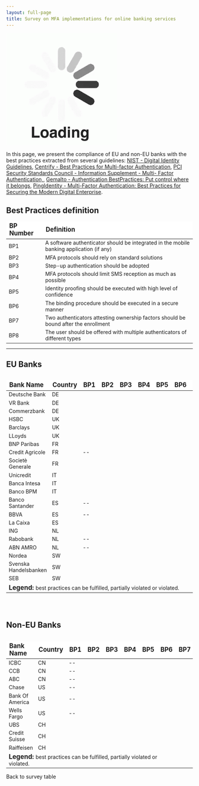 ```yaml
---
layout: full-page
title: Survey on MFA implementations for online banking services
---
```

<div class="loading-blur"><img src="/assets/img/loading.gif" /></div>

In this page, we present the compliance of EU and non-EU banks with the best practices
extracted from several guidelines: <a target="_blank" href="https://pages.nist.gov/800-63-3/">NIST - Digital Identity Guidelines</a>, 
<a target="_blank" href="https://blog.centrify.com/mfa-best-practices/">Centrify - Best Practices for Multi-factor Authentication</a>, 
<a target="_blank" href="https://www.pcisecuritystandards.org/pdfs/Multi-Factor-Authentication-Guidance-v1.pdf">PCI Security Standards Council - Information Supplement - Multi-
Factor Authentication,</a>,
<a target="_blank" href="http://www2.gemalto.com/email/2011/authsomethingstronger/whitepaper/Authentication_Best_Practices_WP(EN)_A4_web.pdf">Gemalto - Authentication BestPractices: Put control where it belongs</a>,
<a target="_blank" href="https://www.pingidentity.com/content/dam/ping-6-2-assets/Assets/white-papers/en/mfa-best-practices-securing-modern-digital-enterprise-3001.pdf?id=b6322a80-f285-11e3-ac10-0800200c9a66">PingIdentity - Multi-Factor Authentication: Best Practices for Securing
the Modern Digital Enterprise</a>.




<h2>Best Practices definition</h2>

<table>
<thead style="font-weight: bold; font-size: 12.5pt; background-color: white;">
<td class="bp-header">BP Number</td>
<td>Definition</td>
</thead>
<tr id="BP1">
<td><bold>BP1</bold></td><td class="def"> A software authenticator should be integrated in the mobile banking application (if any) </td>
</tr>
<tr id="BP2">
<td><bold>BP2</bold></td><td class="def"> MFA protocols should rely on standard solutions</td>
</tr>
<tr id="BP3">
<td><bold>BP3</bold></td><td class="def"> Step-up authentication should be adopted </td>
</tr>
<tr id="BP4">
<td><bold>BP4</bold></td><td class="def"> MFA protocols should limit SMS reception as much as possible </td>
</tr>
<tr id="BP5">
<td><bold>BP5</bold></td><td class="def"> Identity proofing should be executed with high level of confidence </td>
</tr>
<tr id="BP6">
<td><bold>BP6</bold></td><td class="def"> The binding procedure should be executed in a secure manner </td>
</tr>
<tr id="BP7">
<td><bold>BP7</bold></td><td class="def"> Two authenticators attesting ownership factors should be bound after the enrollment</td>
</tr>
<tr id="BP8">
<td><bold>BP8</bold></td><td class="def"> The user should be offered with multiple authenticators of different types </td>
</tr>
</table>

<hr/>

<h2>EU Banks</h2>

<div id="eu-banks-table-wrapper" style="overflow-x: auto;">
<table id="eu-banks-table">
<thead style="font-weight: bold; font-size: 12.5pt;background-color: white;">
<td>Bank Name</td>
<td>Country</td>
<td class="bp-header">BP1</td>
<td class="bp-header">BP2</td>
<td class="bp-header">BP3</td>
<td class="bp-header">BP4</td>
<td class="bp-header">BP5</td>
<td class="bp-header">BP6</td>
<td class="bp-header">BP7</td>
<td class="bp-header">BP8</td>
</thead>
<tr id="deutsche-bank">
<td>Deutsche Bank 	</td>
<td> DE	</td>
<td><i class="far fa-star"></i> </td><td> <i class="fa fa-star-half-alt"></i> 	</td><td> <i class="fa fa-star"></i> 	</td><td> <i class="fa fa-star-half-alt"></i> 	</td><td> <i class="fa fa-star"></i> 	</td><td> <i class="fa fa-star-half-alt"></i> 	</td><td> <i class="fa fa-star-half-alt"></i> 	</td><td> <i class="fa fa-star"></i></td>
</tr>
<tr id="vr-bank">
<td>VR Bank 	</td>
<td> DE	</td>
<td><i class="far fa-star"></i> </td><td> <i class="fa fa-star-half-alt"></i> 	</td><td> <i class="fa fa-star"></i> 	</td><td> <i class="fa fa-star-half-alt"></i> 	</td><td> <i class="fa fa-star"></i> 	</td><td> <i class="fa fa-star-half-alt"></i> 	</td><td> <i class="fa fa-star-half-alt"></i> 	</td><td> <i class="fa fa-star"></i></td>
</tr>
<tr id="commerzbank">
<td>Commerzbank 	</td>
<td> DE	</td>
<td><i class="far fa-star"></i> </td><td> <i class="fa fa-star-half-alt"></i> 	</td><td> <i class="fa fa-star"></i> 	</td><td> <i class="fa fa-star-half-alt"></i> 	</td><td> <i class="fa fa-star-half-alt"></i> 	</td><td> <i class="far fa-star"></i> 	</td><td> <i class="fa fa-star-half-alt"></i> 	</td><td> <i class="fa fa-star"></i></td>
</tr>
<tr id="hsbc">
<td>HSBC	</td>
<td> UK	</td>
<td><i class="fa fa-star"></i> </td><td> <i class="fa fa-star-half-alt"></i> </td><td> <i class="fa fa-star"></i> 	</td><td> <i class="fa fa-star"></i> 	</td><td> <i class="fa fa-star"></i> 	</td><td> <i class="fa fa-star"></i> 	</td><td> <i class="fa fa-star-half-alt"></i>	</td><td> <i class="fa fa-star"></i></td>
</tr>
<tr id="barclays">
<td>Barclays</td>
<td> UK	</td>
<td><i class="fa fa-star"></i> </td><td> <i class="fa fa-star-half-alt"></i> 	</td><td> <i class="fa fa-star"></i> 	</td><td> <i class="fa fa-star"></i> 	</td><td> <i class="fa fa-star"></i> 	</td><td> <i class="fa fa-star-half-alt"></i> 	</td><td> <i class="far fa-star"></i> 	</td><td> <i class="fa fa-star"></i></td>
</tr>
<tr id="lloyds-bank">
<td>LLoyds	</td>
<td> UK	</td>
<td><i class="fa fa-star"></i> </td><td> <i class="fa fa-star"></i> </td><td> <i class="fa fa-star"></i> 	</td><td> <i class="fa fa-star-half-alt"></i> 	</td><td> <i class="fa fa-star"></i> 	</td><td> <i class="fa fa-star-half-alt"></i> 	</td><td> <i class="far fa-star"></i> 	</td><td> <i class="fa fa-star"></i></td>
</tr>
<tr id="bnp-paribas">
<td>BNP Paribas	</td>
<td> FR	</td>
<td><i class="fa fa-star"></i> </td><td> <i class="fa fa-star-half-alt"></i> 	</td><td> <i class="fa fa-star"></i> 	</td><td> <i class="fa fa-star-half-alt"></i> 	</td><td> <i class="fa fa-star-half-alt"></i> 	</td><td> <i class="far fa-star"></i> 	</td><td> <i class="far fa-star"></i> 	</td><td> <i class="fa fa-star"></i></td>
</tr>
<tr id="credit-agricole">
<td>Credit Agricole	</td>
<td> FR	</td>
<td>-- 		</td><td> <i class="fa fa-star-half-alt"></i>	</td><td> <i class="fa fa-star"></i> 	</td><td> <i class="far fa-star"></i> 	</td><td> <i class="fa fa-star-half-alt"></i> 	</td><td> <i class="far fa-star"></i> 	</td><td> <i class="far fa-star"></i> 	</td><td> <i class="far fa-star"></i></td>
</tr>
<tr id="societe-generale">
<td>Societè Generale</td>
<td> FR	</td>
<td><i class="fa fa-star"></i> </td><td> <i class="fa fa-star-half-alt"></i> 	</td><td> <i class="fa fa-star"></i> 	</td><td> <i class="fa fa-star-half-alt"></i> 	</td><td> <i class="fa fa-star-half-alt"></i> 	</td><td> <i class="far fa-star"></i> 	</td><td> <i class="far fa-star"></i> 	</td><td> <i class="fa fa-star"></i></td>
</tr>
<tr id="unicredit">
<td>Unicredit</td>
<td> IT	</td>
<td><i class="fa fa-star"></i> </td><td> <i class="fa fa-star-half-alt"></i> 	</td><td> <i class="fa fa-star"></i> 	</td><td> <i class="fa fa-star"></i> 	</td><td> <i class="fa fa-star"></i> 	</td><td> <i class="fa fa-star-half-alt"></i> 	</td><td> <i class="fa fa-star"></i> 	</td><td> <i class="fa fa-star"></i></td>
</tr>
<tr id="banca-intesa">
<td>Banca Intesa</td>
<td> IT	</td>
<td><i class="fa fa-star"></i> </td><td> <i class="fa fa-star-half-alt"></i> </td><td> <i class="fa fa-star"></i> 	</td><td> <i class="fa fa-star"></i> 	</td><td> <i class="fa fa-star"></i> 	</td><td> <i class="fa fa-star"></i> 	</td><td> <i class="fa fa-star-half-alt"></i> 	</td><td> <i class="fa fa-star"></i></td>
</tr>
<tr id="banco-bpm">
<td>Banco BPM	</td>
<td> IT	</td>
<td><i class="fa fa-star"></i> </td><td> <i class="fa fa-star-half-alt"></i> 	</td><td> <i class="fa fa-star"></i> 	</td><td> <i class="fa fa-star"></i> 	</td><td> <i class="fa fa-star"></i> 	</td><td> <i class="fa fa-star"></i> 	</td><td> <i class="fa fa-star-half-alt"></i>	</td><td> <i class="fa fa-star"></i></td>
</tr>
<tr id="banco-santander">
<td> Banco Santander	</td>
<td> ES	</td>
<td>-- 		</td><td> <i class="fa fa-star-half-alt"></i> 	</td><td> <i class="fa fa-star"></i> 	</td><td> <i class="far fa-star"></i> 	</td><td> <i class="fa fa-star-half-alt"></i> 	</td><td> <i class="far fa-star"></i> 	</td><td> <i class="far fa-star"></i> 	</td><td> <i class="far fa-star"></i></td>
</tr>
<tr id="bbva">
<td>BBVA	</td>
<td> ES	</td>
<td> -- 		</td><td> <i class="fa fa-star-half-alt"></i>	</td><td> <i class="fa fa-star"></i> 	</td><td> <i class="far fa-star"></i> 	</td><td> <i class="fa fa-star-half-alt"></i> 	</td><td> <i class="far fa-star"></i> 	</td><td> <i class="far fa-star"></i> 	</td><td> <i class="far fa-star"></i></td>
</tr>
<tr id="la-caixa">
<td>La Caixa</td>
<td> ES	</td>
<td><i class="far fa-star"></i> </td><td> <i class="fa fa-star-half-alt"></i> 	</td><td> <i class="fa fa-star"></i> 	</td><td> <i class="fa fa-star"></i> 	</td><td> <i class="fa fa-star-half-alt"></i> 	</td><td> <i class="fa fa-star"></i> 	</td><td> <i class="fa fa-star-half-alt"></i> 	</td><td> <i class="fa fa-star"></i></td>
</tr>
<tr id="ing">
<td>ING</td>
<td> NL	</td>
<td><i class="fa fa-star"></i> </td><td> <i class="fa fa-star-half-alt"></i>	</td><td> <i class="fa fa-star"></i>	</td><td> <i class="fa fa-star-half-alt"></i> 	</td><td> <i class="fa fa-star-half-alt"></i>	</td><td> <i class="far fa-star"></i> 	</td><td> <i class="fa fa-star-half-alt"></i>	</td><td> <i class="fa fa-star"></i></td>
</tr>
<tr id="rabobank">
<td>Rabobank	</td>
<td> NL	</td>
<td> -- 		</td><td> <i class="fa fa-star-half-alt"></i>	</td><td> <i class="fa fa-star"></i>	</td><td> <i class="fa fa-star"></i>	</td><td> <i class="fa fa-star-half-alt"></i>	</td><td> <i class="fa fa-star"></i>	</td><td> <i class="fa fa-star-half-alt"></i> 	</td><td> <i class="far fa-star"></i></td>    
</tr>
<tr id="abn-amro">
<td>ABN AMRO</td>
<td> NL	</td>
<td> -- 		</td><td> <i class="fa fa-star-half-alt"></i>	</td><td> <i class="fa fa-star"></i>	</td><td> <i class="fa fa-star"></i>	</td><td> <i class="fa fa-star-half-alt"></i>	</td><td> <i class="far fa-star"></i>	</td><td> <i class="fa fa-star-half-alt"></i> 	</td><td> <i class="far fa-star"></i>   </td>
</tr>
<tr id="nordea">
<td>Nordea	</td>
<td> SW	</td>
<td><i class="far fa-star"></i>	</td><td> <i class="fa fa-star-half-alt"></i>	</td><td> <i class="fa fa-star"></i>	</td><td> <i class="fa fa-star"></i>	</td><td> <i class="fa fa-star-half-alt"></i>	</td><td> <i class="fa fa-star-half-alt"></i>	</td><td> <i class="fa fa-star"></i> 	</td><td> <i class="fa fa-star"></i>  </td>  
</tr>
<tr id="svenska-handelsbanken">
<td>Svenska Handelsbanken </td>
<td> SW	</td>
<td><i class="far fa-star"></i>	</td><td> <i class="fa fa-star-half-alt"></i>	</td><td> <i class="far fa-star"></i>	</td><td> <i class="fa fa-star"></i>	</td><td> <i class="fa fa-star"></i>	</td><td> <i class="fa fa-star-half-alt"></i>	</td><td> <i class="fa fa-star"></i> 	</td><td> <i class="fa fa-star"></i>  </td>  
</tr>
<tr id="seb">
<td>SEB</td>
<td> SW	</td>
<td><i class="far fa-star"></i>	</td><td> <i class="fa fa-star-half-alt"></i>	</td><td> <i class="far fa-star"></i>	</td><td> <i class="fa fa-star"></i>	</td><td> <i class="fa fa-star-half-alt"></i>	</td><td> <i class="fa fa-star-half-alt"></i>	</td><td> <i class="fa fa-star"></i> 	</td><td> <i class="fa fa-star"></i>    </td>
</tr>
<tr><td colspan="8"><span style="font-size: 13pt; font-weight: bold;">Legend: </span> best practices can be <i class="fa fa-star"></i> fulfilled, <i class="fa fa-star-half-alt"></i> partially violated or <i class="fa fa-star"></i> violated.</td></tr>
</table>
</div>

<h2 style="margin-top: 60px;">Non-EU Banks</h2>
<div id="non-eu-banks-table-wrapper" style="overflow-x: auto;">
<table id="non-eu-banks-table">
<thead style="font-weight: bold; font-size: 12.5pt; background-color: white;">
<td>Bank Name</td>
<td>Country</td>
<td class="bp-header">BP1</td>
<td class="bp-header">BP2</td>
<td class="bp-header">BP3</td>
<td class="bp-header">BP4</td>
<td class="bp-header">BP5</td>
<td class="bp-header">BP6</td>
<td class="bp-header">BP7</td>
<td class="bp-header">BP8</td>
</thead>
<tr id="icbc">
<td>ICBC</td>
<td> CN	</td>
<td> -- </td><td> <i class="far fa-star"></i>	</td><td> <i class="fa fa-star"></i> 	</td><td> <i class="fa fa-star-half-alt"></i> 	</td><td> <i class="fa fa-star"></i> 	</td><td> <i class="fa fa-star"></i> 	</td><td> <i class="fa fa-star-half-alt"></i> 	</td><td> <i class="fa fa-star"></i>  </td>
</tr>
<tr id="ccb">
<td>CCB</td>
<td> CN	</td>
<td> -- </td><td> <i class="far fa-star"></i> 	</td><td> <i class="fa fa-star"></i> 	</td><td> <i class="fa fa-star-half-alt"></i> 	</td><td> <i class="fa fa-star"></i> 	</td><td> <i class="fa fa-star"></i> 	</td><td> <i class="fa fa-star-half-alt"></i> 	</td><td> <i class="fa fa-star"></i>  </td>
</tr>
<tr id="abc">
<td>ABC</td>
<td> CN	</td>
<td> -- </td><td> <i class="far fa-star"></i> </td><td> <i class="fa fa-star"></i> 	</td><td> <i class="fa fa-star"></i> 	</td><td> <i class="fa fa-star"></i> 	</td><td> <i class="fa fa-star"></i> 	</td><td> <i class="fa fa-star-half-alt"></i> 	</td><td> <i class="fa fa-star"></i>  </td>
</tr>
<tr id="chase">
<td>Chase	</td>
<td> US	</td>
<td> -- </td><td>  <i class="fa fa-star"></i> </td><td> <i class="fa fa-star"></i> 	</td><td> <i class="far fa-star"></i> 	</td><td> <i class="fa fa-star-half-alt"></i> 	</td><td> <i class="far fa-star"></i> 	</td><td> <i class="far fa-star"></i>	</td><td> <i class="far fa-star"></i>  </td>
</tr>
<tr id="bank-of-america">
<td>Bank Of America	</td>
<td> US	</td>
<td> -- </td><td> <i class="fa fa-star-half-alt"></i> </td><td> <i class="fa fa-star"></i> 	</td><td> <i class="far fa-star"></i> 	</td><td> <i class="fa fa-star-half-alt"></i> 	</td><td> <i class="far fa-star"></i> 	</td><td> <i class="far fa-star"></i>	</td><td> <i class="far fa-star"></i></td>
</tr>
<tr id="wells-fargo">
<td>Wells Fargo	</td>
<td> US	</td>
<td> -- </td><td> <i class="fa fa-star"></i> </td><td> <i class="fa fa-star"></i> 	</td><td> <i class="far fa-star"></i> 	</td><td> <i class="fa fa-star-half-alt"></i> 	</td><td> <i class="far fa-star"></i>	</td><td> <i class="far fa-star"></i>	</td><td> <i class="far fa-star"></i>  </td>
</tr>
<tr id="ubs">
<td>UBS	</td>
<td> CH	</td>
<td> <i class="far fa-star"></i> </td><td> <i class="fa fa-star-half-alt"></i>	</td><td> <i class="fa fa-star"></i> 	</td><td> <i class="fa fa-star"></i> 		</td><td> <i class="fa fa-star-half-alt"></i> 	</td><td> <i class="fa fa-star"></i> 	</td><td> <i class="fa fa-star-half-alt"></i> 	</td><td> <i class="fa fa-star"></i>  </td>
</tr>
<tr id="credit-suisse">
<td>Credit Suisse</td>
<td> CH	</td>
<td> <i class="far fa-star"></i> </td><td> <i class="fa fa-star-half-alt"></i> 	</td><td> <i class="fa fa-star"></i> 	</td><td> <i class="fa fa-star-half-alt"></i> 	</td><td> <i class="fa fa-star-half-alt"></i> 	</td><td> <i class="fa fa-star-half-alt"></i> 	</td><td> <i class="fa fa-star-half-alt"></i> 	</td><td> <i class="fa fa-star"></i> </td>
</tr>
<tr id="raiffeisen">
<td>Raiffeisen	</td>
<td> CH	</td>
<td> <i class="far fa-star"></i> </td><td> <i class="fa fa-star-half-alt"></i> 	</td><td> <i class="far fa-star"></i> 	</td><td> <i class="fa fa-star-half-alt"></i> 	</td><td> <i class="fa fa-star-half-alt"></i> 	</td><td> <i class="fa fa-star-half-alt"></i> 	</td><td> <i class="fa fa-star-half-alt"></i> 	</td><td> <i class="fa fa-star"></i>  </td>
</tr>
<tr><td colspan="8"><span style="font-size: 13pt; font-weight: bold;">Legend: </span> best practices can be <i class="fa fa-star"></i> fulfilled, <i class="fa fa-star-half-alt"></i> partially violated or <i class="fa fa-star"></i> violated.</td></tr>
</table>
</div>

<div class="back-hook shadow" onclick="location.href='survey-table'"><div class="left"><i class="fas fa-arrow-circle-left"></i></div><div class="right">Back to survey table</div></div>

<script>
	$("#eu-banks-table").floatThead();
	$("#non-eu-banks-table").floatThead();
	
	$('.bp-header').each(function() {
		var def = $("#"+$(this).text().trim()).find(".def").text();
		$(this).qtip({ 
			content: def,
			style: { 
				classes: 'qtip-blue' 
			},
			position: {
				at: 'bottom center'
			}
		});
	});
</script>